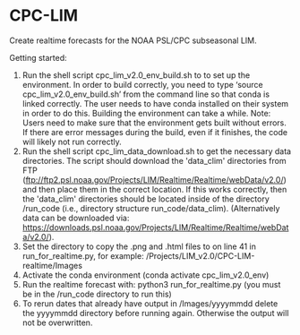 # CPC-LIM
Create realtime forecasts for the NOAA PSL/CPC subseasonal LIM.

Getting started:

1) Run the shell script cpc_lim_v2.0_env_build.sh to to set up the environment. In order to build correctly, you need to type ‘source cpc_lim_v2.0_env_build.sh’ from the command line so that conda is linked correctly. The user needs to have conda installed on their system in order to do this. Building the environment can take a while.
Note: Users need to make sure that the environment gets built without errors. If there are error messages during the build, even if it finishes, the code will likely not run correctly. 
2) Run the shell script cpc_lim_data_download.sh to get the necessary data directories. The script should download the 'data_clim' directories from FTP (ftp://ftp2.psl.noaa.gov/Projects/LIM/Realtime/Realtime/webData/v2.0/) and then place them in the correct location. If this works correctly, then the 'data_clim' directories should be located inside of the directory /run_code (i.e., directory structure run_code/data_clim). (Alternatively data can be downloaded via: https://downloads.psl.noaa.gov/Projects/LIM/Realtime/Realtime/webData/v2.0/).
3) Set the directory to copy the .png and .html files to on line 41 in run_for_realtime.py, for example: /Projects/LIM_v2.0/CPC-LIM-realtime/Images
4) Activate the conda environment (conda activate cpc_lim_v2.0_env)
5) Run the realtime forecast with: python3 run_for_realtime.py (you must be in the /run_code directory to run this)
6) To rerun dates that already have output in /Images/yyyymmdd delete the yyyymmdd directory before running again. Otherwise the output will not be overwritten.
